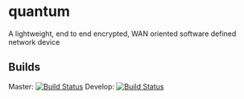 # quantum
A lightweight, end to end encrypted, WAN oriented software defined network device

## Builds
Master:  [![Build Status](https://travis-ci.org/Supernomad/quantum.svg?branch=master)](https://travis-ci.org/Supernomad/quantum)
Develop: [![Build Status](https://travis-ci.org/Supernomad/quantum.svg?branch=develop)](https://travis-ci.org/Supernomad/quantum)
